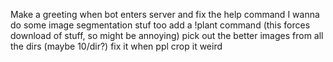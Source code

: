 
Make a greeting when bot enters server and fix the help command
I wanna do some image segmentation stuf too
add a !plant command (this forces download of stuff, so might be annoying)
pick out the better images from all the dirs (maybe 10/dir?)
fix it when ppl crop it weird